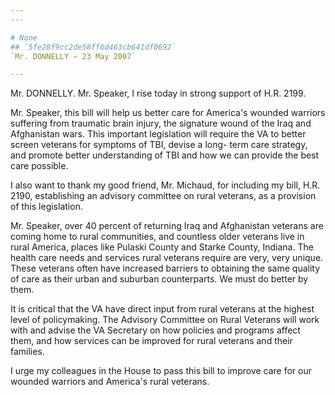 ```yaml
---
---

# None
## `5fe28f9cc2de58ff6d463cb641df0692`
`Mr. DONNELLY — 23 May 2007`

---
```



Mr. DONNELLY. Mr. Speaker, I rise today in strong support of H.R. 
2199.

Mr. Speaker, this bill will help us better care for America's wounded 
warriors suffering from traumatic brain injury, the signature wound of 
the Iraq and Afghanistan wars. This important legislation will require 
the VA to better screen veterans for symptoms of TBI, devise a long-
term care strategy, and promote better understanding of TBI and how we 
can provide the best care possible.

I also want to thank my good friend, Mr. Michaud, for including my 
bill, H.R. 2190, establishing an advisory committee on rural veterans, 
as a provision of this legislation.

Mr. Speaker, over 40 percent of returning Iraq and Afghanistan 
veterans are coming home to rural communities, and countless older 
veterans live in rural America, places like Pulaski County and Starke 
County, Indiana. The health care needs and services rural veterans 
require are very, very unique. These veterans often have increased 
barriers to obtaining the same quality of care as their urban and 
suburban counterparts. We must do better by them.

It is critical that the VA have direct input from rural veterans at 
the highest level of policymaking. The Advisory Committee on Rural 
Veterans will work with and advise the VA Secretary on how policies and 
programs affect them, and how services can be improved for rural 
veterans and their families.

I urge my colleagues in the House to pass this bill to improve care 
for our wounded warriors and America's rural veterans.